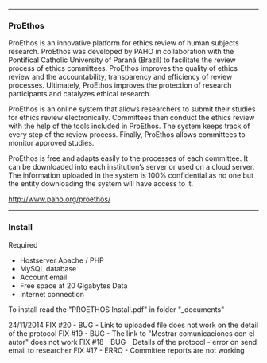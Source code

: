 ******************************************************
<h3>ProEthos</h3>


ProEthos is an innovative platform for ethics review of human subjects research. 
ProEthos was developed by PAHO in collaboration with the Pontifical Catholic University of Paraná (Brazil) 
to facilitate the review process of ethics committees. ProEthos improves the quality of ethics review 
and the accountability, transparency and efficiency of review processes. Ultimately, ProEthos improves 
the protection of research participants and catalyzes ethical research.

ProEthos is an online system that allows researchers to submit their studies for ethics review electronically. 
Committees then conduct the ethics review with the help of the tools included in ProEthos. 
The system keeps track of every step of the review process. Finally, ProEthos allows committees to monitor approved studies.

ProEthos is free and adapts easily to the processes of each committee. It can be downloaded into each institution’s server 
or used on a cloud server. The information uploaded in the system is 100% confidential as no one 
but the entity downloading the system will have access to it.

http://www.paho.org/proethos/

*******************************************************
<h3>Install</h3>

Required
- Hostserver Apache / PHP
- MySQL database
- Account email
- Free space at 20 Gigabytes Data
- Internet connection

To install read the "PROETHOS Install.pdf" in folder "_documents"

24/11/2014
FIX #20 - BUG - Link to uploaded file does not work on the detail of the protocol
FIX #19 - BUG - The link to "Mostrar comunicaciones con el autor" does not work
FIX #18 - BUG - Details of the protocol - error on send email to researcher
FIX #17 - ERRO - Committee reports are not working


